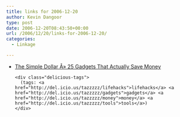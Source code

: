 ```yaml
---
title: links for 2006-12-20
author: Kevin Dangoor
type: post
date: 2006-12-20T08:43:50+00:00
url: /2006/12/20/links-for-2006-12-20/
categories:
  - Linkage

---
```

<ul class="delicious">
  <li>
    <div class="delicious-link">
      <a href="http://www.thesimpledollar.com/2006/12/19/25-gadgets-that-actually-save-money/">The Simple Dollar Â» 25 Gadgets That Actually Save Money</a>
    </div>
    
    <div class="delicious-tags">
      (tags: <a href="http://del.icio.us/tazzzzz/lifehacks">lifehacks</a> <a href="http://del.icio.us/tazzzzz/gadgets">gadgets</a> <a href="http://del.icio.us/tazzzzz/money">money</a> <a href="http://del.icio.us/tazzzzz/tools">tools</a>)
    </div>
  </li>
</ul>